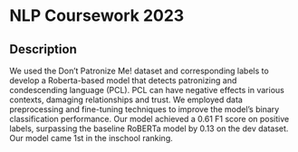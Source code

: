 # NLP Coursework 2023

## Description
We used the Don’t Patronize Me! dataset and corresponding labels to develop a Roberta-based model that detects patronizing and condescending language (PCL). PCL can have negative effects in various contexts, damaging relationships and trust. We employed data preprocessing and fine-tuning techniques to improve the model’s binary classification performance. Our model achieved a 0.61 F1 score on positive labels, surpassing the baseline RoBERTa model by 0.13 on the dev dataset. Our model came 1st in the inschool ranking.
